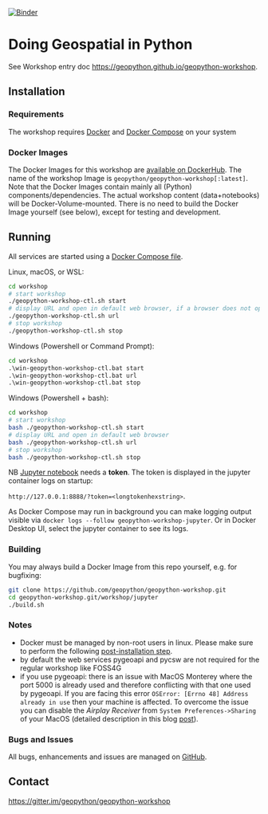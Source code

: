 [![Binder](https://mybinder.org/badge_logo.svg)](https://mybinder.org/v2/gh/geopython/geopython-workshop/master?labpath=workshop%2Fjupyter%2Fcontent%2Fnotebooks%2F01-introduction.ipynb)

# Doing Geospatial in Python

See Workshop entry doc https://geopython.github.io/geopython-workshop.

## Installation

### Requirements

The workshop requires [Docker](https://docker.com)
and [Docker Compose](https://docs.docker.com/compose/) on your system

### Docker Images

The Docker Images for this workshop are [available on DockerHub](https://hub.docker.com/r/geopython/geopython-workshop).
The name of the workshop Image is `geopython/geopython-workshop[:latest]`.
Note that the Docker Images contain mainly all (Python) components/dependencies. The actual workshop content (data+notebooks) will be
Docker-Volume-mounted. There is no need to build the Docker Image yourself (see below), except for testing and development.

## Running

All services are started using a [Docker Compose file](https://github.com/geopython/geopython-workshop/blob/master/workshop/docker-compose.yml).

Linux, macOS, or WSL:

```bash
cd workshop
# start workshop
./geopython-workshop-ctl.sh start
# display URL and open in default web browser, if a browser does not open, then copy the url from the command output to your browser.
./geopython-workshop-ctl.sh url
# stop workshop
./geopython-workshop-ctl.sh stop
```

Windows (Powershell or Command Prompt):

```bat
cd workshop
.\win-geopython-workshop-ctl.bat start
.\win-geopython-workshop-ctl.bat url
.\win-geopython-workshop-ctl.bat stop
```

Windows (Powershell + bash):

```bash
cd workshop
# start workshop
bash ./geopython-workshop-ctl.sh start
# display URL and open in default web browser
bash ./geopython-workshop-ctl.sh url
# stop workshop
bash ./geopython-workshop-ctl.sh stop
```



NB [Jupyter notebook](https://en.wikipedia.org/wiki/Project_Jupyter) needs a **token**. The token is displayed in the jupyter container logs on startup:

`http://127.0.0.1:8888/?token=<longtokenhexstring>`.

As Docker Compose may run in background you can make logging
output visible via `docker logs --follow geopython-workshop-jupyter`. Or 
in Docker Desktop UI, select the jupyter container to see its logs.
 
### Building

You may always build a Docker Image from this repo yourself, e.g. for bugfixing:

```bash
git clone https://github.com/geopython/geopython-workshop.git
cd geopython-workshop.git/workshop/jupyter
./build.sh
```

### Notes

- Docker must be managed by non-root users in linux. Please make sure to perform the following [post-installation step](https://docs.docker.com/engine/install/linux-postinstall/#manage-docker-as-a-non-root-user).
- by default the web services pygeoapi and pycsw are not required for the regular workshop like FOSS4G
- if you use pygeoapi: there is an issue with MacOS Monterey where the port 5000 is already used and therefore conflicting with that one used by pygeoapi. If you are facing this error `OSError: [Errno 48] Address already in use` then your machine is affected. To overcome the issue you can disable the *Airplay Receiver* from `System Preferences->Sharing` of your MacOS (detailed description in this blog [post](https://progressstory.com/tech/port-5000-already-in-use-macos-monterey-issue/)).

### Bugs and Issues

All bugs, enhancements and issues are managed
on [GitHub](https://github.com/geopython/geopython-workshop/issues).

## Contact

https://gitter.im/geopython/geopython-workshop
